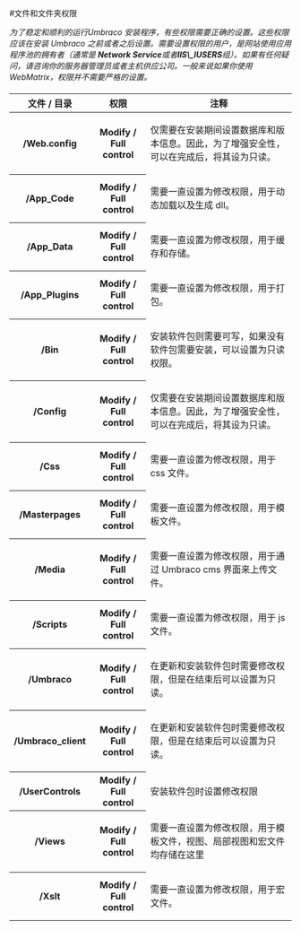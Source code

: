 #文件和文件夹权限

_为了稳定和顺利的运行Umbraco 安装程序，有些权限需要正确的设置。这些权限应该在安装 Umbraco 之前或者之后设置。需要设置权限的用户，是网站使用应用程序池的拥有者（通常是 **Network Service**或者**IIS\\\_IUSERS**组）。如果有任何疑问，请咨询你的服务器管理员或者主机供应公司。一般来说如果你使用 WebMatrix，权限并不需要严格的设置。_

<table border="0" style="margin-top:20px;">
<thead>
<tr>
<th>文件 / 目录</th>
<th>权限</th>
<th>注释</th>
</tr>
</thead>

<tbody>
<tr>
<th>/Web.config</th>
<th>Modify / Full control</th>
<td>
<p>仅需要在安装期间设置数据库和版本信息。因此，为了增强安全性，可以在完成后，将其设为只读。</p>
</td>
</tr>
<tr>
<th>/App_Code</th>
<th>Modify / Full control</th>
<td>
<p>需要一直设置为修改权限，用于动态加载以及生成 dll。</p>
</td>
</tr>
<tr>
<th>/App_Data</th>
<th>Modify / Full control</th>
<td>
<p>需要一直设置为修改权限，用于缓存和存储。</p>
</td>
</tr>
<tr>
<th>/App_Plugins</th>
<th>Modify / Full control</th>
<td>
<p>需要一直设置为修改权限，用于打包。</p>
</td>
</tr>
<tr>
<th>/Bin</th>
<th>Modify / Full control</th>
<td>
<p>安装软件包则需要可写，如果没有软件包需要安装，可以设置为只读权限。</p>
</td>
</tr>
<tr>
<th>/Config</th>
<th>Modify / Full control</th>
<td>
<p>仅需要在安装期间设置数据库和版本信息。因此，为了增强安全性，可以在完成后，将其设为只读。</p>
</td>
</tr>
<tr>
<th>/Css</th>
<th>Modify / Full control</th>
<td>
<p>需要一直设置为修改权限，用于 css 文件。</p>
</td>
</tr>
<tr>
<th>/Masterpages</th>
<th>Modify / Full control</th>
<td>
<p>需要一直设置为修改权限，用于模板文件。</p>
</td>
</tr>
<tr>
<th>/Media</th>
<th>Modify / Full control</th>
<td>
<p>需要一直设置为修改权限，用于通过 Umbraco cms 界面来上传文件。</p>
</td>
</tr>
<tr>
<th>/Scripts</th>
<th>Modify / Full control</th>
<td>
<p>需要一直设置为修改权限，用于 js 文件。</p>
</td>
</tr>
<tr>
<th>/Umbraco</th>
<th>Modify / Full control</th>
<td>
<p>在更新和安装软件包时需要修改权限，但是在结束后可以设置为只读。</p>
</td>
</tr>
<tr>
<th>/Umbraco_client</th>
<th>Modify / Full control</th>
<td>
<p>在更新和安装软件包时需要修改权限，但是在结束后可以设置为只读。</p>
</td>
</tr>
<tr>
<th>/UserControls</th>
<th>Modify / Full control</th>
<td>
<p>安装软件包时设置修改权限</p>
</td>
</tr>
<tr>
<th>/Views</th>
<th>Modify / Full control</th>
<td>
<p>需要一直设置为修改权限，用于模板文件，视图、局部视图和宏文件均存储在这里</p>
</td>
</tr>
<tr>
<th>/Xslt</th>
<th>Modify / Full control</th>
<td>
<p>需要一直设置为修改权限，用于宏文件。</p>
</td>
</tr>
</tbody>
</table>
